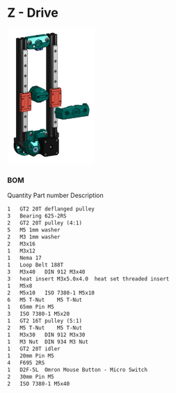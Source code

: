 # Z - Drive

<img src="../../Images/t5_z.png" width="200">

### BOM

Quantity	Part number	Description     

    1	GT2 20T deflanged pulley	    
    3	Bearing 625-2RS	    
    2	GT2 20T pulley (4:1)	    
    5	M5 1mm washer	    
	2	M3 1mm washer	    
	2	M3x16	    
	1	M3x12	    
	1	Nema 17	    
	1	Loop Belt 188T	    
	3	M3x40	DIN 912 M3x40   
	3	heat insert M3x5.0x4.0	heat set threaded insert    
	1	M5x8    
	2	M5x10	ISO 7380-1 M5x10    
	6	M5 T-Nut	M5 T-Nut    
	1	65mm Pin M5	    
	3	ISO 7380-1 M5x20	    
	1	GT2 16T pulley (5:1)	    
	2	M5 T-Nut	M5 T-Nut    
	1	M3x30	DIN 912 M3x30   
	1	M3 Nut	DIN 934 M3 Nut  
	1	GT2 20T idler	    
	1	20mm Pin M5	    
	4	F695 2RS	    
	1	D2F-5L	Omron Mouse Button - Micro Switch   
	2	30mm Pin M5	    
	2	ISO 7380-1 M5x40	    
